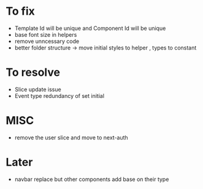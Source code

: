 # To fix
- Template Id will be unique and Component Id will be unique
- base font size in helpers
- remove unncessary code
- better folder structure -> move initial styles to helper , types to constant

# To resolve
- Slice update issue
- Event type redundancy of set initial

# MISC
- remove the user slice and move to next-auth

# Later
- navbar replace but other components add base on their type